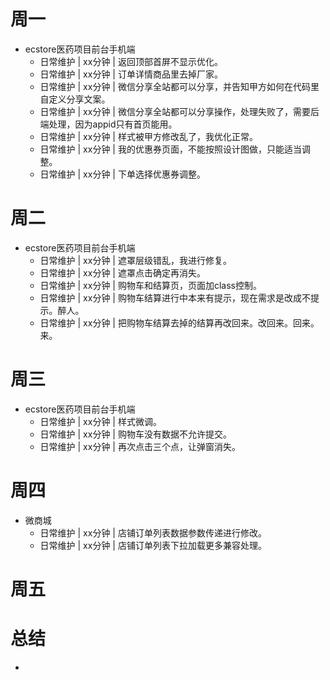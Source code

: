 # 周一
* ecstore医药项目前台手机端
    - 日常维护 | xx分钟 | 返回顶部首屏不显示优化。
    - 日常维护 | xx分钟 | 订单详情商品里去掉厂家。
    - 日常维护 | xx分钟 | 微信分享全站都可以分享，并告知甲方如何在代码里自定义分享文案。
    - 日常维护 | xx分钟 | 微信分享全站都可以分享操作，处理失败了，需要后端处理，因为appid只有首页能用。
    - 日常维护 | xx分钟 | 样式被甲方修改乱了，我优化正常。
    - 日常维护 | xx分钟 | 我的优惠券页面，不能按照设计图做，只能适当调整。
    - 日常维护 | xx分钟 | 下单选择优惠券调整。

# 周二
* ecstore医药项目前台手机端
    - 日常维护 | xx分钟 | 遮罩层级错乱，我进行修复。
    - 日常维护 | xx分钟 | 遮罩点击确定再消失。
    - 日常维护 | xx分钟 | 购物车和结算页，页面加class控制。
    - 日常维护 | xx分钟 | 购物车结算进行中本来有提示，现在需求是改成不提示。醉人。
    - 日常维护 | xx分钟 | 把购物车结算去掉的结算再改回来。改回来。回来。来。

# 周三
* ecstore医药项目前台手机端
    - 日常维护 | xx分钟 | 样式微调。
    - 日常维护 | xx分钟 | 购物车没有数据不允许提交。
    - 日常维护 | xx分钟 | 再次点击三个点，让弹窗消失。

# 周四
* 微商城
    - 日常维护 | xx分钟 | 店铺订单列表数据参数传递进行修改。
    - 日常维护 | xx分钟 | 店铺订单列表下拉加载更多兼容处理。

# 周五

# 总结
*
